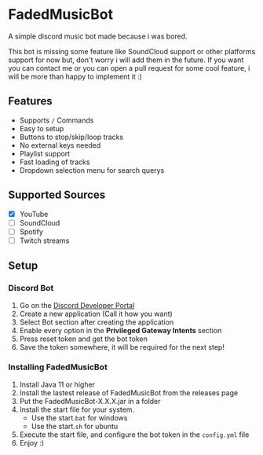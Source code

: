 # FadedMusicBot
A simple discord music bot made because i was bored.

This bot is missing some feature like SoundCloud support or other platforms support for now but, don't worry i will add them in the future.
If you want you can contact me or you can open a pull request for some cool feature, i will be more than happy to implement it :)

## Features
- Supports `/` Commands
- Easy to setup
- Buttons to stop/skip/loop tracks
- No external keys needed
- Playlist support
- Fast loading of tracks
- Dropdown selection menu for search querys

## Supported Sources
- [x] YouTube
- [ ] SoundCloud
- [ ] Spotify
- [ ] Twitch streams

## Setup

### Discord Bot

1. Go on the [Discord Developer Portal](https://discord.com/developers/applications)
2. Create a new application (Call it how you want)
3. Select Bot section after creating the application
4. Enable every option in the **Privileged Gateway Intents** section
5. Press reset token and get the bot token
6. Save the token somewhere, it will be required for the next step!

### Installing FadedMusicBot

1. Install Java 11 or higher
2. Install the lastest release of FadedMusicBot from the releases page
3. Put the FadedMusicBot-X.X.X.jar in a folder
4. Install the start file for your system.
   - Use the start.`bat` for windows
   - Use the start.`sh` for ubuntu
5. Execute the start file, and configure the bot token in the `config.yml` file
6. Enjoy :)
   
